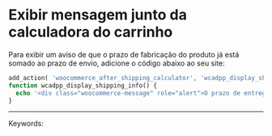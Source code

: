 # Exibir mensagem junto da calculadora do carrinho

Para exibir um aviso de que o prazo de fabricação do produto já está somado ao prazo de envio, adicione o código abaixo ao seu site:

```php
add_action( 'woocommerce_after_shipping_calculator', 'wcadpp_display_shipping_info' );  
function wcadpp_display_shipping_info() {  
  echo '<div class="woocommerce-message" role="alert">O prazo de entrega inclui o tempo de produção do produto</div>';  
}
```

  

  

___

Keywords: